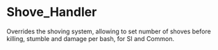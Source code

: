 # Shove_Handler
Overrides the shoving system, allowing to set number of shoves before killing, stumble and damage per bash, for SI and Common.

